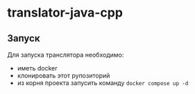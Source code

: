# translator-java-cpp

## Запуск
Для запуска транслятора необходимо:
- иметь docker 
- клонировать этот рупозиторий
- из корня проекта запусить команду `docker compose up -d`